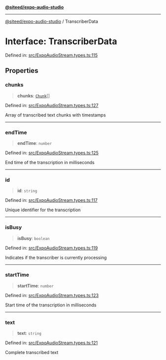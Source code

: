 [**@siteed/expo-audio-studio**](../README.md)

***

[@siteed/expo-audio-studio](../README.md) / TranscriberData

# Interface: TranscriberData

Defined in: [src/ExpoAudioStream.types.ts:115](https://github.com/deeeed/expo-audio-stream/blob/e496f5dd1024dfffefc22b133ee7e25a9e09a3b7/packages/expo-audio-studio/src/ExpoAudioStream.types.ts#L115)

## Properties

### chunks

> **chunks**: [`Chunk`](Chunk.md)[]

Defined in: [src/ExpoAudioStream.types.ts:127](https://github.com/deeeed/expo-audio-stream/blob/e496f5dd1024dfffefc22b133ee7e25a9e09a3b7/packages/expo-audio-studio/src/ExpoAudioStream.types.ts#L127)

Array of transcribed text chunks with timestamps

***

### endTime

> **endTime**: `number`

Defined in: [src/ExpoAudioStream.types.ts:125](https://github.com/deeeed/expo-audio-stream/blob/e496f5dd1024dfffefc22b133ee7e25a9e09a3b7/packages/expo-audio-studio/src/ExpoAudioStream.types.ts#L125)

End time of the transcription in milliseconds

***

### id

> **id**: `string`

Defined in: [src/ExpoAudioStream.types.ts:117](https://github.com/deeeed/expo-audio-stream/blob/e496f5dd1024dfffefc22b133ee7e25a9e09a3b7/packages/expo-audio-studio/src/ExpoAudioStream.types.ts#L117)

Unique identifier for the transcription

***

### isBusy

> **isBusy**: `boolean`

Defined in: [src/ExpoAudioStream.types.ts:119](https://github.com/deeeed/expo-audio-stream/blob/e496f5dd1024dfffefc22b133ee7e25a9e09a3b7/packages/expo-audio-studio/src/ExpoAudioStream.types.ts#L119)

Indicates if the transcriber is currently processing

***

### startTime

> **startTime**: `number`

Defined in: [src/ExpoAudioStream.types.ts:123](https://github.com/deeeed/expo-audio-stream/blob/e496f5dd1024dfffefc22b133ee7e25a9e09a3b7/packages/expo-audio-studio/src/ExpoAudioStream.types.ts#L123)

Start time of the transcription in milliseconds

***

### text

> **text**: `string`

Defined in: [src/ExpoAudioStream.types.ts:121](https://github.com/deeeed/expo-audio-stream/blob/e496f5dd1024dfffefc22b133ee7e25a9e09a3b7/packages/expo-audio-studio/src/ExpoAudioStream.types.ts#L121)

Complete transcribed text
